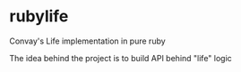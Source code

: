 rubylife
========

Convay's Life implementation in pure ruby

The idea behind the project is to build API behind "life" logic
